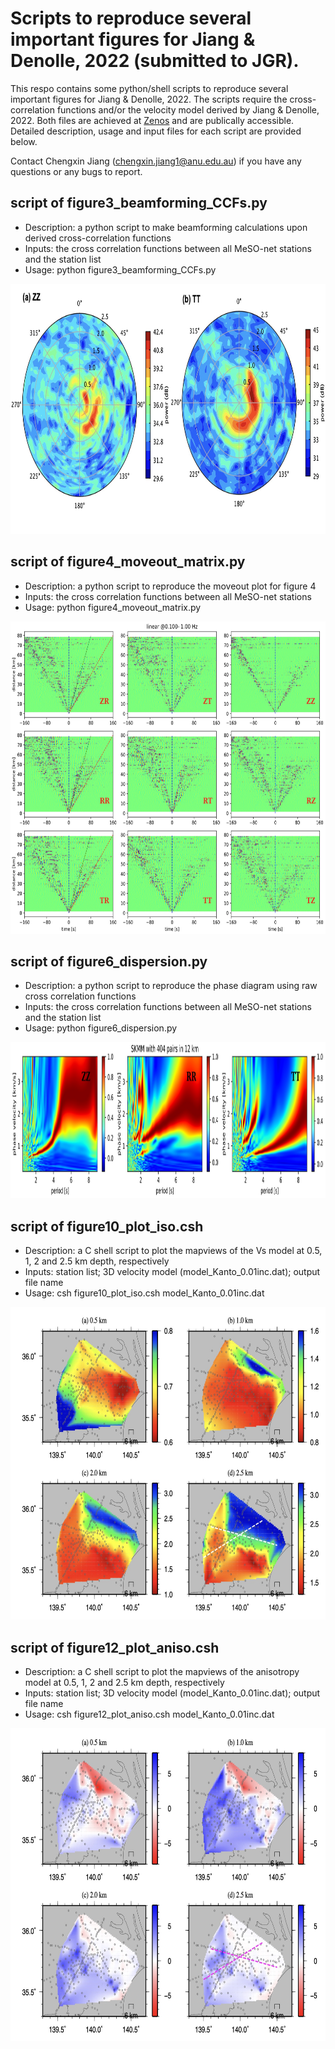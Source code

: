 # Scripts to reproduce several important figures for Jiang & Denolle, 2022 (submitted to JGR). 
This respo contains some python/shell scripts to reproduce several important figures for Jiang & Denolle, 2022. The scripts require the cross-correlation functions and/or the velocity model derived by Jiang & Denolle, 2022. Both files are achieved at [Zenos](URL) and are publically accessible. Detailed description, usage and input files for each script are provided below. 

Contact Chengxin Jiang (chengxin.jiang1@anu.edu.au) if you have any questions or any bugs to report.  

## script of figure3\_beamforming\_CCFs.py
* Description: a python script to make beamforming calculations upon derived cross-correlation functions
* Inputs: the cross correlation functions between all MeSO-net stations and the station list
* Usage: python figure3\_beamforming\_CCFs.py
<img src="figures/figure3.jpg" width="800" height="400">

## script of figure4\_moveout\_matrix.py
* Description: a python script to reproduce the moveout plot for figure 4
* Inputs: the cross correlation functions between all MeSO-net stations
* Usage: python figure4\_moveout\_matrix.py
<img src="figures/figure4_moveout.jpg" width="800" height="500">

## script of figure6\_dispersion.py
* Description: a python script to reproduce the phase diagram using raw cross correlation functions 
* Inputs: the cross correlation functions between all MeSO-net stations and the station list
* Usage: python figure6\_dispersion.py
<img src="figures/figure6_dispersion.jpg" width="800" height="250">

## script of figure10\_plot\_iso.csh
* Description: a C shell script to plot the mapviews of the Vs model at 0.5, 1, 2 and 2.5 km depth, respectively
* Inputs: station list; 3D velocity model (model\_Kanto\_0.01inc.dat); output file name
* Usage: csh figure10\_plot\_iso.csh model\_Kanto\_0.01inc.dat
<img src="figures/figure10_vs.jpg" width="800" height="500">

## script of figure12\_plot\_aniso.csh
* Description: a C shell script to plot the mapviews of the anisotropy model at 0.5, 1, 2 and 2.5 km depth, respectively
* Inputs: station list; 3D velocity model (model\_Kanto\_0.01inc.dat); output file name
* Usage: csh figure12\_plot\_aniso.csh model\_Kanto\_0.01inc.dat
<img src="figures/figure12_aniso.jpg" width="800" height="500">
